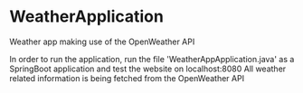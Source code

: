 # WeatherApplication
Weather app making use of the OpenWeather API


In order to run the application, run the file 'WeatherAppApplication.java' as a SpringBoot application and test the website on localhost:8080
All weather related information is being fetched from the OpenWeather API
